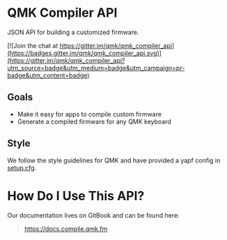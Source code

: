 # QMK Compiler API

JSON API for building a customized firmware.

[![Join the chat at https://gitter.im/qmk/qmk_compiler_api](https://badges.gitter.im/qmk/qmk_compiler_api.svg)](https://gitter.im/qmk/qmk_compiler_api?utm_source=badge&utm_medium=badge&utm_campaign=pr-badge&utm_content=badge)

## Goals

* Make it easy for apps to compile custom firmware
* Generate a compiled firmware for any QMK keyboard

## Style

We follow the style guidelines for QMK and have provided a yapf config in [setup.cfg](./setup.cfg).

# How Do I Use This API?

Our documentation lives on GitBook and can be found here:

> https://docs.compile.qmk.fm
